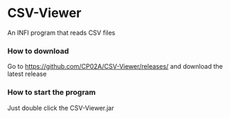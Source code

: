 # CSV-Viewer
An INFI program that reads CSV files
### How to download
Go to https://github.com/CP02A/CSV-Viewer/releases/ and download the latest release
### How to start the program
Just double click the CSV-Viewer.jar
